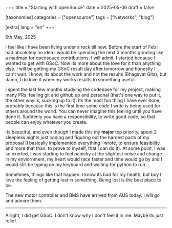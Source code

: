 +++
title = "Starting with openSouce"
date = 2025-05-06
draft = false

[taxonomies]
categories = ["opensource"]
tags = ["Networks", "blog"]

[extra]
lang = "en"
+++

6th May, 2025

I feel like I have been living under a rock till now. Before the start of Feb I had absolutely no idea I would be spending the next 3 months grinding like a madman for opensouce contributions. I will admit, I started because I wanted to get with GSoC. Now its more about the love for it than anything else. I will be getting my GSoC result day after tomorrow and honestly I can't wait. I know, its about the work and not the results (Bhagavat Gita), but damn, I do love it when my works results to something useful.

I spent the last few months studying the codebase for my project, making many PRs, feeling git and github up and personal (that's one way to put it, the other way is, sucking up to it). Its the most fun thing I have ever done, probably because this is the first time some code I write is being used for others around the world. You can never imagine this feeling until you have done it. Suddenly you have a responsibility, to write good code, so that people can enjoy whatever you create.

Its beautiful, and even though I made this my **major** top priority, spent 2 sleepless nights just coding and figuring out the hardest parts of my proposal (I basically implemented everything I wrote, to ensure feasibility and more that than, to prove to myself, that I can do it). At some point, I was so exerted, I was starting to feel panicky at the slightest noise and change in my enviornment, my heart would race faster and time would go by and I would still be typing on my keyboard and waiting for python to run.

Sometimes, things like that happen. I know its bad for my health, but boy I love the feeling of getting lost in something. Being lost is the best place to be.

The new motor controller and BMS have arrived from AUS today. I will go and admire them.

---

Alright, I did get GSoC. I don't know why I don't feel it in me. Maybe its just relief.